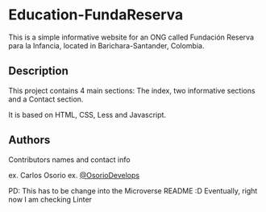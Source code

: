 # Education-FundaReserva

This is a simple informative website for an ONG called Fundación Reserva para la Infancia, located in Barichara-Santander, Colombia.

## Description

This project contains 4 main sections: The index, two informative sections and a Contact section.

It is based on HTML, CSS, Less and Javascript.


## Authors

Contributors names and contact info

ex. Carlos Osorio 
ex. [@OsorioDevelops](https://twitter.com/OsorioDevelops)

PD: This has to be change into the Microverse README :D Eventually, right now I am checking Linter
